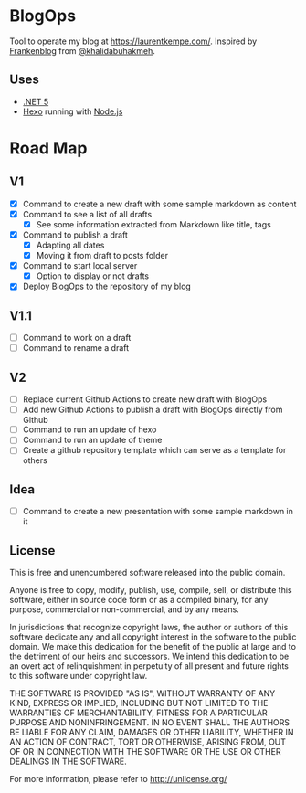 ﻿# BlogOps

Tool to operate my blog at https://laurentkempe.com/.
Inspired by [Frankenblog](https://khalidabuhakmeh.com/supercharge-blogging-with-frankenblog) from [@khalidabuhakmeh](https://github.com/khalidabuhakmeh).  

## Uses

* [.NET 5](https://dotnet.microsoft.com/download/dotnet/5.0)
* [Hexo](https://hexo.io/) running with [Node.js](https://nodejs.org/en/)

# Road Map

## V1
- [x] Command to create a new draft with some sample markdown as content
- [x] Command to see a list of all drafts
  - [x] See some information extracted from Markdown like title, tags
- [x] Command to publish a draft
    - [x] Adapting all dates
    - [x] Moving it from draft to posts folder
- [x] Command to start local server
  - [x] Option to display or not drafts
- [x] Deploy BlogOps to the repository of my blog

## V1.1
- [ ] Command to work on a draft
- [ ] Command to rename a draft

## V2
- [ ] Replace current Github Actions to create new draft with BlogOps 
- [ ] Add new Github Actions to publish a draft with BlogOps directly from Github 
- [ ] Command to run an update of hexo
- [ ] Command to run an update of theme
- [ ] Create a github repository template which can serve as a template for others

## Idea

- [ ] Command to create a new presentation with some sample markdown in it

## License

This is free and unencumbered software released into the public domain.

Anyone is free to copy, modify, publish, use, compile, sell, or
distribute this software, either in source code form or as a compiled
binary, for any purpose, commercial or non-commercial, and by any
means.

In jurisdictions that recognize copyright laws, the author or authors
of this software dedicate any and all copyright interest in the
software to the public domain. We make this dedication for the benefit
of the public at large and to the detriment of our heirs and
successors. We intend this dedication to be an overt act of
relinquishment in perpetuity of all present and future rights to this
software under copyright law.

THE SOFTWARE IS PROVIDED "AS IS", WITHOUT WARRANTY OF ANY KIND,
EXPRESS OR IMPLIED, INCLUDING BUT NOT LIMITED TO THE WARRANTIES OF
MERCHANTABILITY, FITNESS FOR A PARTICULAR PURPOSE AND NONINFRINGEMENT.
IN NO EVENT SHALL THE AUTHORS BE LIABLE FOR ANY CLAIM, DAMAGES OR
OTHER LIABILITY, WHETHER IN AN ACTION OF CONTRACT, TORT OR OTHERWISE,
ARISING FROM, OUT OF OR IN CONNECTION WITH THE SOFTWARE OR THE USE OR
OTHER DEALINGS IN THE SOFTWARE.

For more information, please refer to <http://unlicense.org/>
